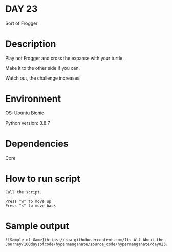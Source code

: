 
# DAY 23

Sort of Frogger

# Description

Play not Frogger and cross the expanse with your turtle.

Make it to the other side if you can.

Watch out, the challenge increases!

# Environment
OS: Ubuntu Bionic

Python version: 3.8.7

# Dependencies

Core

# How to run script
```
Call the script.

Press "w" to move up
Press "s" to move back
```

# Sample output
```
![Sample of Game](https://raw.githubusercontent.com/Its-All-About-the-Journey/100daysofcode/hypermanganate/source_code/hypermanganate/day023/not_frogger.png)
```
